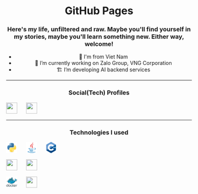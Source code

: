 <header>

<!--
  <<< Author notes: Course header >>>
  Include a 1280×640 image, course title in sentence case, and a concise description in emphasis.
  In your repository settings: enable template repository, add your 1280×640 social image, auto delete head branches.
  Add your open source license, GitHub uses MIT license.
-->

# GitHub Pages

### Here's my life, unfiltered and raw. Maybe you'll find yourself in my stories, maybe you'll learn something new. Either way, welcome!
            
            
- 🌱 I'm from Viet Nam
- 🔭 I’m currently working on Zalo Group, VNG Corporation
- 🏗 I’m developing AI backend services

---

### Social(Tech) Profiles

 <p align='left'><a href="https://linkedin.com/in/https://www.linkedin.com/in/cuongnm5/" target="_blank"><img height="30" width="30" src="https://cdn.jsdelivr.net/npm/simple-icons@3.0.1/icons/linkedin.svg" /></a>&nbsp;&nbsp;&nbsp;&nbsp;&nbsp;&nbsp;<a href="https://fb.com/https://www.facebook.com/supremedodo.5/" target="_blank"><img height="30" width="30" src="https://cdn.jsdelivr.net/npm/simple-icons@3.0.1/icons/facebook.svg" /></a>&nbsp;&nbsp;&nbsp;&nbsp;&nbsp;&nbsp;</p>

---

### Technologies I used

<p align='left'><a><img height="30" width="30" src="https://raw.githubusercontent.com/devicons/devicon/master/icons/python/python-original.svg" /></a>&nbsp;&nbsp;&nbsp;&nbsp;&nbsp;&nbsp;<a><img height="30" width="30" src="https://raw.githubusercontent.com/devicons/devicon/master/icons/java/java-original.svg" /></a>&nbsp;&nbsp;&nbsp;&nbsp;&nbsp;&nbsp;<a><img height="30" width="30" src="https://raw.githubusercontent.com/devicons/devicon/master/icons/cplusplus/cplusplus-original.svg" /></a>&nbsp;&nbsp;&nbsp;&nbsp;&nbsp;&nbsp;</p>

<p align='left'><a><img height="30" width="30" src="https://www.vectorlogo.zone/logos/pytorch/pytorch-icon.svg" /></a>&nbsp;&nbsp;&nbsp;&nbsp;&nbsp;&nbsp;<a><img height="30" width="30" src="https://www.vectorlogo.zone/logos/tensorflow/tensorflow-icon.svg" /></a>&nbsp;&nbsp;&nbsp;&nbsp;&nbsp;&nbsp;</p>
<p align='left'><a><img height="30" width="30" src="https://raw.githubusercontent.com/devicons/devicon/master/icons/docker/docker-original-wordmark.svg" /></a>&nbsp;&nbsp;&nbsp;&nbsp;&nbsp;&nbsp;<a><img height="30" width="30" src="https://www.vectorlogo.zone/logos/kubernetes/kubernetes-icon.svg" /></a>&nbsp;&nbsp;&nbsp;&nbsp;&nbsp;&nbsp;</p>
